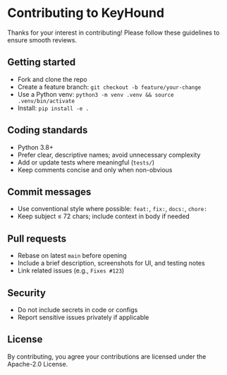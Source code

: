 # Contributing to KeyHound

Thanks for your interest in contributing! Please follow these guidelines to ensure smooth reviews.

## Getting started
- Fork and clone the repo
- Create a feature branch: `git checkout -b feature/your-change`
- Use a Python venv: `python3 -m venv .venv && source .venv/bin/activate`
- Install: `pip install -e .`

## Coding standards
- Python 3.8+
- Prefer clear, descriptive names; avoid unnecessary complexity
- Add or update tests where meaningful (`tests/`)
- Keep comments concise and only when non-obvious

## Commit messages
- Use conventional style where possible: `feat:`, `fix:`, `docs:`, `chore:`
- Keep subject ≤ 72 chars; include context in body if needed

## Pull requests
- Rebase on latest `main` before opening
- Include a brief description, screenshots for UI, and testing notes
- Link related issues (e.g., `Fixes #123`)

## Security
- Do not include secrets in code or configs
- Report sensitive issues privately if applicable

## License
By contributing, you agree your contributions are licensed under the Apache-2.0 License.
